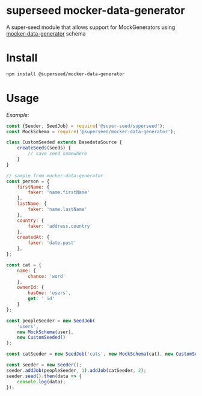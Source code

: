 # superseed mocker-data-generator

A super-seed module that allows support for MockGenerators using [mocker-data-generator](https://www.npmjs.com/package/mocker-data-generator) schema

# Install

```bash
npm install @superseed/mocker-data-generator
```

# Usage

_Example:_

```js
const {Seeder, SeedJob} = require('@super-seed/superseed');
const MockSchema = require('@superseed/mocker-data-generator');

class CustomSeeded extends BasedataSource {
    createSeeds(seeds) {
        // save seed somewhere
    }
}

// sample from mocker-data-generator
const person = {
    firstName: {
        faker: 'name.firstName'
    },
    lastName: {
        faker: 'name.lastName'
    },
    country: {
        faker: 'address.country'
    },
    createdAt: {
        faker: 'date.past'
    },
};

const cat = {
    name: {
        chance: 'word'
    },
    ownerId: {
        hasOne: 'users',
        get: '_id'
    }
};

const peopleSeeder = new SeedJob(
    'users',
    new MockSchema(user),
    new CustomSeeded()
);

const catSeeder = new SeedJob('cats', new MockSchema(cat), new CustomSeeded());

const seeder = new Seeder();
seeder.addJob(peopleSeeder, 1).addJob(catSeeder, 2);
seeder.seed().then(data => {
    console.log(data);
});
```
